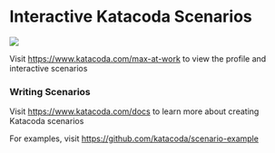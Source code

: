 # Interactive Katacoda Scenarios

[![](http://shields.katacoda.com/katacoda/max-at-work/count.svg)](https://www.katacoda.com/max-at-work "Get your profile on Katacoda.com")

Visit https://www.katacoda.com/max-at-work to view the profile and interactive scenarios

### Writing Scenarios
Visit https://www.katacoda.com/docs to learn more about creating Katacoda scenarios

For examples, visit https://github.com/katacoda/scenario-example
